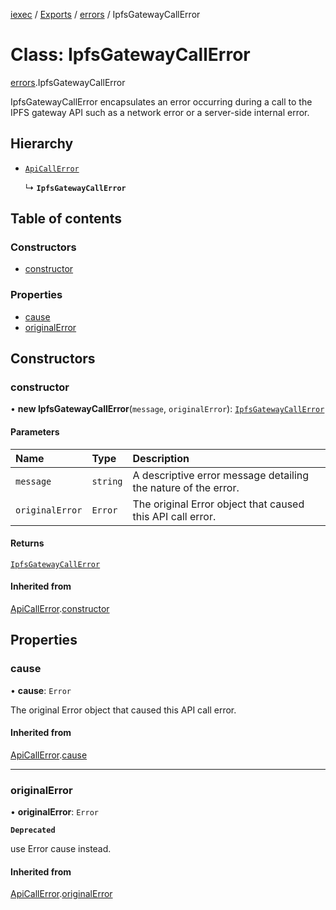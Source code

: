 [iexec](../README.md) / [Exports](../modules.md) / [errors](../modules/errors.md) / IpfsGatewayCallError

# Class: IpfsGatewayCallError

[errors](../modules/errors.md).IpfsGatewayCallError

IpfsGatewayCallError encapsulates an error occurring during a call to the IPFS gateway API such as a network error or a server-side internal error.

## Hierarchy

- [`ApiCallError`](errors.ApiCallError.md)

  ↳ **`IpfsGatewayCallError`**

## Table of contents

### Constructors

- [constructor](errors.IpfsGatewayCallError.md#constructor)

### Properties

- [cause](errors.IpfsGatewayCallError.md#cause)
- [originalError](errors.IpfsGatewayCallError.md#originalerror)

## Constructors

### constructor

• **new IpfsGatewayCallError**(`message`, `originalError`): [`IpfsGatewayCallError`](errors.IpfsGatewayCallError.md)

#### Parameters

| Name            | Type     | Description                                                    |
| :-------------- | :------- | :------------------------------------------------------------- |
| `message`       | `string` | A descriptive error message detailing the nature of the error. |
| `originalError` | `Error`  | The original Error object that caused this API call error.     |

#### Returns

[`IpfsGatewayCallError`](errors.IpfsGatewayCallError.md)

#### Inherited from

[ApiCallError](errors.ApiCallError.md).[constructor](errors.ApiCallError.md#constructor)

## Properties

### cause

• **cause**: `Error`

The original Error object that caused this API call error.

#### Inherited from

[ApiCallError](errors.ApiCallError.md).[cause](errors.ApiCallError.md#cause)

---

### originalError

• **originalError**: `Error`

**`Deprecated`**

use Error cause instead.

#### Inherited from

[ApiCallError](errors.ApiCallError.md).[originalError](errors.ApiCallError.md#originalerror)
